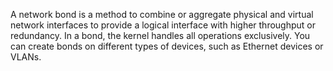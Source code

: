 A network bond is a method to combine or aggregate physical and virtual network interfaces to provide a logical interface with higher throughput or redundancy. 
In a bond, the kernel handles all operations exclusively. 
You can create bonds on different types of devices, such as Ethernet devices or VLANs.
